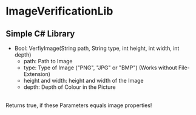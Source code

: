 # ImageVerificationLib

## Simple C# Library
* Bool: VerfiyImage(String path, String type, int height, int width, int depth)
  * path: Path to Image
  * type: Type of Image ("PNG", "JPG" or "BMP") (Works without File-Extension)
  * height and width: height and width of the Image
  * depth: Depth of Colour in the Picture
<br>
Returns true, if these Parameters equals image properties!
